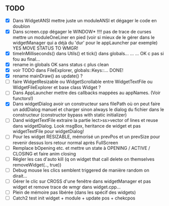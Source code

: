 ## TODO

 - [x] Dans WidgetANSI mettre juste un moduleANSI et dégager le code en doublon
 - [x] Dans screen.cpp dégager le WINDOW* !!!! pas de trace de curses mettre un moduleOneLiner en pied (voir si mieux de le gérer dans le widgetManager qui a déjà du 'dur' pour le appLauncher par exemple) YES MOVE STATUS TO WMGR!
 - [x] timeInMilliseconds() dans Utils() et tick() dans globals... ... ... OK c pas si fou au final...
 - [x] rename in globals OK sans status c plus clean
 - [x] voir TODO dans FileExplorer, globals::Keys::... DONE!
 - [x] rename mainDraw() as update() ?
 - [ ] faire WidgetResizable ou WidgetScrollable entre WidgetTextFile ou WidgetFileExplorer et base class Widget ?
 - [ ] Dans AppLauncher mettre des callbacks mappées au appNames. (Voir functors!)
 - [x] Dans widgetDialog avoir un constructeur sans filePath où on peut faire un addDialog manuel et charger sinon always le dialog du fichier dans le constructeur (constructor bypass with static initializer)
 - [ ] Dand widgetTextFile extraire la partie lect>ss>vector of lines et reuse dans widgetDialog. Look msgBox, heritance de widget et pas widgetTextFile pour widgetDialog!
 - [ ] Pour les widget RESIZABLE, mémorisé un prevPos et un prevSize pour revenir dessus lors retour normal après FullScreen <F>
 - [ ] Remplace bOpening etc. et mettre un state à OPENING / ACTIVE / CLOSING et faire anim closing
 - [ ] Régler les cas d'auto kill (q on widget that call delete on themselves removeWidget(.., true))
 - [ ] Debug mouse les clics semblent triggered de manière random on dirait...
 - [ ] Gérer le clic sur CROSS d'une fenêtre dans widgetManager et pas widget et remove trace de wmgr dans widget.cpp...
 - [ ] Plein de mémoire pas libérée (dans les spécif des widgets)
 - [ ] Catch2 test init widget + module + update pos + chekcpos